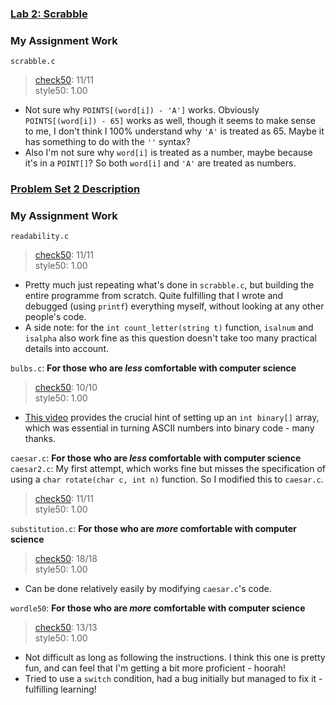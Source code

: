 ### [Lab 2: Scrabble](https://cs50.harvard.edu/x/2023/labs/2/)

### My Assignment Work
`scrabble.c`
> [check50](https://submit.cs50.io/check50/b66754ae039c3659590f4266c8688baa672a8bf7): 11/11   
> style50: 1.00  
- Not sure why `POINTS[(word[i]) - 'A']` works. Obviously `POINTS[(word[i]) - 65]` works as well, though it seems to make sense to me, I don't think I 100% understand why `'A'` is treated as 65. Maybe it has something to do with the `''` syntax? 
- Also I'm not sure why `word[i]` is treated as a number, maybe because it's in a `POINT[]`? So both `word[i]` and `'A'` are treated as numbers. 


### [Problem Set 2 Description](https://cs50.harvard.edu/x/2023/psets/2/)

### My Assignment Work
`readability.c`  
> [check50](https://submit.cs50.io/check50/e32286764c50e4d3ffbee25f2784283a7265070e): 11/11   
> style50: 1.00  
- Pretty much just repeating what's done in `scrabble.c`, but building the entire programme from scratch. Quite fulfilling that I wrote and debugged (using `printf`) everything myself, without looking at any other people's code. 
- A side note: for the `int count_letter(string t)` function, `isalnum` and `isalpha` also work fine as this question doesn't take too many practical details into account. 

`bulbs.c`: **For those who are *less* comfortable with computer science**
> [check50](https://submit.cs50.io/check50/2112743f0bac72755268395a2068a60772283c7e): 10/10   
> style50: 1.00  
- [This video](https://www.youtube.com/watch?v=w72ckSTpoq4) provides the crucial hint of setting up an `int binary[]` array, which was essential in turning ASCII numbers into binary code - many thanks.

`caesar.c`: **For those who are *less* comfortable with computer science**
`caesar2.c`: My first attempt, which works fine but misses the specification of using a `char rotate(char c, int n)` function. So I modified this to `caesar.c`.  
> [check50](https://submit.cs50.io/check50/306f69dbe8f5ab40bc01e375d4c0bdf48a6eaed0): 11/11   
> style50: 1.00  

`substitution.c`: **For those who are *more* comfortable with computer science**
> [check50](https://submit.cs50.io/check50/8c753b183aba0832ebd5ad2d121d1f8df254bb2d): 18/18   
> style50: 1.00  
- Can be done relatively easily by modifying `caesar.c`'s code.

`wordle50`: **For those who are *more* comfortable with computer science**
> [check50](https://submit.cs50.io/check50/954539b3afd7306ad6ad947f72feb36fb0297e6a): 13/13   
> style50: 1.00  
- Not difficult as long as following the instructions. I think this one is pretty fun, and can feel that I'm getting a bit more proficient - hoorah!
- Tried to use a `switch` condition, had a bug initially but managed to fix it - fulfilling learning!
